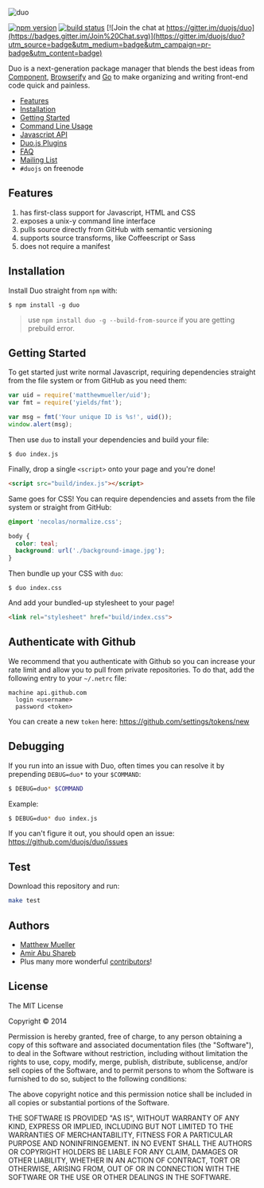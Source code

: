 ![duo](https://i.cloudup.com/zxYO3-GNkP.png)

[![npm version](https://img.shields.io/npm/v/duo.svg)](https://npmjs.org/package/duo)
[![build status](https://img.shields.io/travis/duojs/duo.svg)](https://travis-ci.org/duojs/duo)
[![Join the chat at https://gitter.im/duojs/duo](https://badges.gitter.im/Join%20Chat.svg)](https://gitter.im/duojs/duo?utm_source=badge&utm_medium=badge&utm_campaign=pr-badge&utm_content=badge)

Duo is a next-generation package manager that blends the best ideas from [Component](https://github.com/component/component), [Browserify](https://github.com/substack/node-browserify) and [Go](http://golang.org/) to make organizing and writing front-end code quick and painless.

- [Features](#features)
- [Installation](#installation)
- [Getting Started](#getting-started)
- [Command Line Usage](/docs/cli.md)
- [Javascript API](/docs/api.md)
- [Duo.js Plugins](https://github.com/duojs/duo/wiki/Third-Party-Libraries)
- [FAQ](/docs/faq.md)
- [Mailing List](https://groups.google.com/forum/#!forum/duojs)
- `#duojs` on freenode


## Features

  1. has first-class support for Javascript, HTML and CSS
  2. exposes a unix-y command line interface
  3. pulls source directly from GitHub with semantic versioning
  4. supports source transforms, like Coffeescript or Sass
  5. does not require a manifest


## Installation

Install Duo straight from `npm` with:

```
$ npm install -g duo
```
> use ```npm install duo -g --build-from-source``` if you are getting prebuild error.

## Getting Started

To get started just write normal Javascript, requiring dependencies straight from the file system or from GitHub as you need them:

```js
var uid = require('matthewmueller/uid');
var fmt = require('yields/fmt');

var msg = fmt('Your unique ID is %s!', uid());
window.alert(msg);
```

Then use `duo` to install your dependencies and build your file:

```
$ duo index.js
```

Finally, drop a single `<script>` onto your page and you're done!

```html
<script src="build/index.js"></script>
```

Same goes for CSS! You can require dependencies and assets from the file system or straight from GitHub:

```css
@import 'necolas/normalize.css';

body {
  color: teal;
  background: url('./background-image.jpg');
}
```

Then bundle up your CSS with `duo`:

```
$ duo index.css
```

And add your bundled-up stylesheet to your page!

```html
<link rel="stylesheet" href="build/index.css">
```

## Authenticate with Github

We recommend that you authenticate with Github so you can increase your rate limit and allow you to pull from private repositories. To do that, add the following entry to your `~/.netrc` file:

    machine api.github.com
      login <username>
      password <token>

You can create a new `token` here: https://github.com/settings/tokens/new

## Debugging

If you run into an issue with Duo, often times you can resolve it by prepending `DEBUG=duo*` to your `$COMMAND`:

```bash
$ DEBUG=duo* $COMMAND
```

Example:

```bash
$ DEBUG=duo* duo index.js
```

If you can't figure it out, you should open an issue: https://github.com/duojs/duo/issues

## Test

Download this repository and run:

```bash
make test
```

## Authors

- [Matthew Mueller](https://github.com/MatthewMueller)
- [Amir Abu Shareb](https://github.com/yields)
- Plus many more wonderful [contributors](https://github.com/duojs/duo/graphs/contributors)!

## License

The MIT License

Copyright &copy; 2014

Permission is hereby granted, free of charge, to any person obtaining a copy of this software and associated documentation files (the "Software"), to deal in the Software without restriction, including without limitation the rights to use, copy, modify, merge, publish, distribute, sublicense, and/or sell copies of the Software, and to permit persons to whom the Software is furnished to do so, subject to the following conditions:

The above copyright notice and this permission notice shall be included in all copies or substantial portions of the Software.

THE SOFTWARE IS PROVIDED "AS IS", WITHOUT WARRANTY OF ANY KIND, EXPRESS OR IMPLIED, INCLUDING BUT NOT LIMITED TO THE WARRANTIES OF MERCHANTABILITY, FITNESS FOR A PARTICULAR PURPOSE AND NONINFRINGEMENT. IN NO EVENT SHALL THE AUTHORS OR COPYRIGHT HOLDERS BE LIABLE FOR ANY CLAIM, DAMAGES OR OTHER LIABILITY, WHETHER IN AN ACTION OF CONTRACT, TORT OR OTHERWISE, ARISING FROM, OUT OF OR IN CONNECTION WITH THE SOFTWARE OR THE USE OR OTHER DEALINGS IN THE SOFTWARE.
